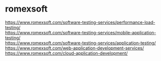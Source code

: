 # romexsoft
https://www.romexsoft.com/software-testing-services/performance-load-testing/ <br>
https://www.romexsoft.com/software-testing-services/mobile-application-testing/ <br>
https://www.romexsoft.com/software-testing-services/application-testing/ <br>
https://www.romexsoft.com/web-application-development-services/ <br>
https://www.romexsoft.com/cloud-application-development/ <br>
